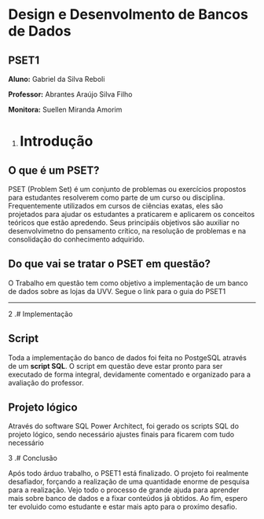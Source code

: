 # Design e Desenvolmento de Bancos de Dados


## PSET1

**Aluno:** Gabriel da Silva Reboli

**Professor:** Abrantes Araújo Silva Filho

**Monitora:** Suellen Miranda Amorim


1. # Introdução

## O que é um PSET?

PSET (Problem Set) é um conjunto de problemas ou exercícios propostos para estudantes resolverem como parte de um curso ou disciplina. Frequentemente utilizados em cursos de ciências exatas, eles são projetados para ajudar os estudantes a praticarem e aplicarem os conceitos teóricos que estão apredendo. Seus principáis objetivos são auxiliar no desenvolvimetno do pensamento crítico, na resolução de problemas e na consolidação do conhecimento adquirido.

## Do que vai se tratar o PSET em questão?

O Trabalho em questão tem como objetivo a implementação de um banco de dados sobre as lojas da UVV. Segue o link para o guia do PSET1

---

2 .# Implementação

## Script

Toda a implementação do banco de dados foi feita no PostgeSQL através de um **script SQL**. O script em questão deve estar pronto para ser executado de forma integral, devidamente comentado e organizado para a avaliação do professor.

## Projeto lógico

Através do software SQL Power Architect, foi gerado os scripts SQL do projeto lógico, sendo necessário ajustes finais para ficarem com tudo necessário




3 .# Conclusão

Após todo árduo trabalho, o PSET1 está finalizado. O projeto foi realmente desafiador, forçando a realização de uma quantidade enorme de pesquisa para a realização. 
Vejo todo o processo de grande ajuda para aprender mais sobre banco de dados e a fixar conteúdos já obtidos. Ao fim, espero ter evoluido como estudante e estar mais apto para o proxímo desafio.



